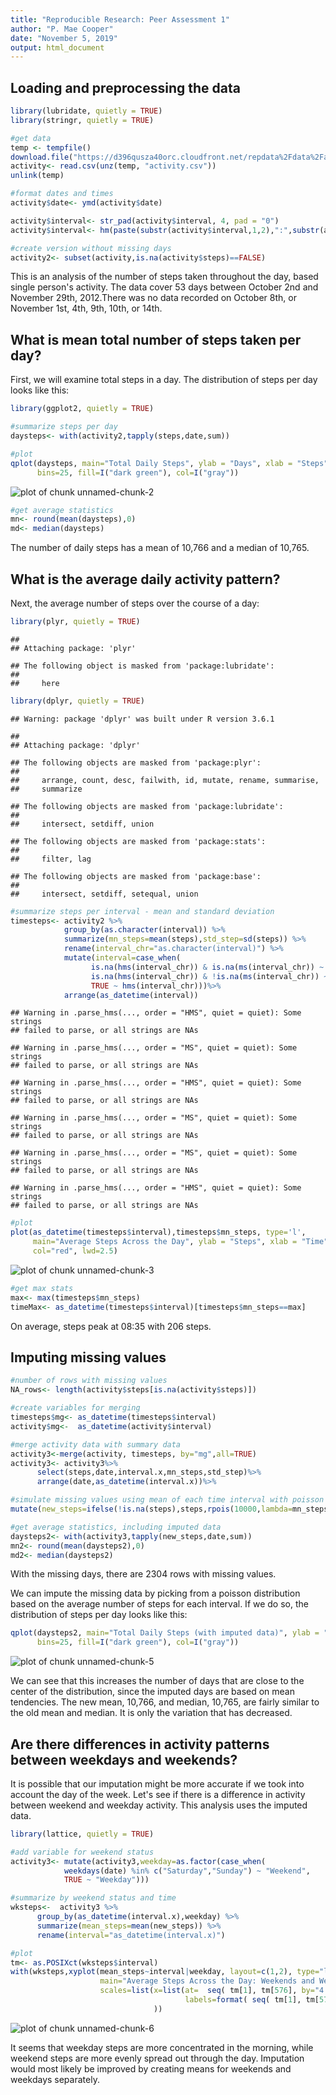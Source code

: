 ```yaml
---
title: "Reproducible Research: Peer Assessment 1"
author: "P. Mae Cooper"
date: "November 5, 2019"
output: html_document
---
```




## Loading and preprocessing the data

```r
library(lubridate, quietly = TRUE)
library(stringr, quietly = TRUE)

#get data
temp <- tempfile()
download.file("https://d396qusza40orc.cloudfront.net/repdata%2Fdata%2Factivity.zip",temp)
activity<- read.csv(unz(temp, "activity.csv"))
unlink(temp)

#format dates and times
activity$date<- ymd(activity$date)

activity$interval<- str_pad(activity$interval, 4, pad = "0")
activity$interval<- hm(paste(substr(activity$interval,1,2),":",substr(activity$interval,3,4)))

#create version without missing days
activity2<- subset(activity,is.na(activity$steps)==FALSE)
```
  
This is an analysis of the number of steps taken throughout the day, based single person's activity. The data cover 53 days between October 2nd and November 29th, 2012.There was no data recorded on October 8th, or November 1st, 4th, 9th, 10th, or 14th.  


## What is mean total number of steps taken per day?
 
First, we will examine total steps in a day. The distribution of steps per day looks like this:


```r
library(ggplot2, quietly = TRUE)

#summarize steps per day
daysteps<- with(activity2,tapply(steps,date,sum))

#plot
qplot(daysteps, main="Total Daily Steps", ylab = "Days", xlab = "Steps",
      bins=25, fill=I("dark green"), col=I("gray"))
```

![plot of chunk unnamed-chunk-2](figure/unnamed-chunk-2-1.png)

```r
#get average statistics
mn<- round(mean(daysteps),0)
md<- median(daysteps)
```
  
The number of daily steps has a mean of 10,766 and a median of 10,765.  


## What is the average daily activity pattern?
Next, the average number of steps over the course of a day:  
  

```r
library(plyr, quietly = TRUE)
```

```
## 
## Attaching package: 'plyr'
```

```
## The following object is masked from 'package:lubridate':
## 
##     here
```

```r
library(dplyr, quietly = TRUE)
```

```
## Warning: package 'dplyr' was built under R version 3.6.1
```

```
## 
## Attaching package: 'dplyr'
```

```
## The following objects are masked from 'package:plyr':
## 
##     arrange, count, desc, failwith, id, mutate, rename, summarise,
##     summarize
```

```
## The following objects are masked from 'package:lubridate':
## 
##     intersect, setdiff, union
```

```
## The following objects are masked from 'package:stats':
## 
##     filter, lag
```

```
## The following objects are masked from 'package:base':
## 
##     intersect, setdiff, setequal, union
```

```r
#summarize steps per interval - mean and standard deviation
timesteps<- activity2 %>% 
            group_by(as.character(interval)) %>% 
            summarize(mn_steps=mean(steps),std_step=sd(steps)) %>% 
            rename(interval_chr="as.character(interval)") %>%
            mutate(interval=case_when(
                  is.na(hms(interval_chr)) & is.na(ms(interval_chr)) ~ hms("00:00:00"),
                  is.na(hms(interval_chr)) & !is.na(ms(interval_chr)) ~ ms(interval_chr),
                  TRUE ~ hms(interval_chr)))%>%
            arrange(as_datetime(interval))
```

```
## Warning in .parse_hms(..., order = "HMS", quiet = quiet): Some strings
## failed to parse, or all strings are NAs
```

```
## Warning in .parse_hms(..., order = "MS", quiet = quiet): Some strings
## failed to parse, or all strings are NAs
```

```
## Warning in .parse_hms(..., order = "HMS", quiet = quiet): Some strings
## failed to parse, or all strings are NAs
```

```
## Warning in .parse_hms(..., order = "MS", quiet = quiet): Some strings
## failed to parse, or all strings are NAs

## Warning in .parse_hms(..., order = "MS", quiet = quiet): Some strings
## failed to parse, or all strings are NAs
```

```
## Warning in .parse_hms(..., order = "HMS", quiet = quiet): Some strings
## failed to parse, or all strings are NAs
```

```r
#plot
plot(as_datetime(timesteps$interval),timesteps$mn_steps, type='l',
     main="Average Steps Across the Day", ylab = "Steps", xlab = "Time",
     col="red", lwd=2.5)
```

![plot of chunk unnamed-chunk-3](figure/unnamed-chunk-3-1.png)

```r
#get max stats
max<- max(timesteps$mn_steps)
timeMax<- as_datetime(timesteps$interval)[timesteps$mn_steps==max]
```
  
On average, steps peak at 08:35 with 206 steps.


## Imputing missing values

```r
#number of rows with missing values
NA_rows<- length(activity$steps[is.na(activity$steps)])

#create variables for merging
timesteps$mg<- as_datetime(timesteps$interval)
activity$mg<-  as_datetime(activity$interval)

#merge activity data with summary data
activity3<-merge(activity, timesteps, by="mg",all=TRUE)
activity3<- activity3%>%
      select(steps,date,interval.x,mn_steps,std_step)%>%
      arrange(date,as_datetime(interval.x))%>%

#simulate missing values using mean of each time interval with poisson distribution
mutate(new_steps=ifelse(!is.na(steps),steps,rpois(10000,lambda=mn_steps)))

#get average statistics, including imputed data
daysteps2<- with(activity3,tapply(new_steps,date,sum))
mn2<- round(mean(daysteps2),0)
md2<- median(daysteps2)
```
With the missing days, there are 2304 rows with missing values.  
  
We can impute the missing data by picking from a poisson distribution based on the 
average number of steps for each interval. If we do so, the distribution of steps per day looks like this:


```r
qplot(daysteps2, main="Total Daily Steps (with imputed data)", ylab = "Days", xlab = "Steps",
      bins=25, fill=I("dark green"), col=I("gray"))
```

![plot of chunk unnamed-chunk-5](figure/unnamed-chunk-5-1.png)

We can see that this increases the number of days that are close to the center of the distribution, since the imputed days are based on mean tendencies. The new mean, 10,766, and median, 10,765, are fairly similar to the old mean and median. It is only the variation that has decreased.  


## Are there differences in activity patterns between weekdays and weekends?
It is possible that our imputation might be more accurate if we took into account the day of the week. Let's see if there is a difference in activity between weekend and weekday activity. This analysis uses the imputed data.  


```r
library(lattice, quietly = TRUE)

#add variable for weekend status
activity3<- mutate(activity3,weekday=as.factor(case_when(
            weekdays(date) %in% c("Saturday","Sunday") ~ "Weekend",
            TRUE ~ "Weekday")))

#summarize by weekend status and time
wksteps<-  activity3 %>% 
      group_by(as_datetime(interval.x),weekday) %>% 
      summarize(mean_steps=mean(new_steps)) %>% 
      rename(interval="as_datetime(interval.x)") 

#plot
tm<- as.POSIXct(wksteps$interval)
with(wksteps,xyplot(mean_steps~interval|weekday, layout=c(1,2), type="l",
                    main="Average Steps Across the Day: Weekends and Weekdays", xlab="Time", ylab="Mean Steps",
                    scales=list(x=list(at=  seq( tm[1], tm[576], by="4 hour") , 
                                       labels=format( seq( tm[1], tm[576], by="4 hour") , "%H:%M")) )
                                ))
```

![plot of chunk unnamed-chunk-6](figure/unnamed-chunk-6-1.png)

It seems that weekday steps are more concentrated in the morning, while weekend steps are more evenly spread out through the day. Imputation would most likely be improved by creating means for weekends and weekdays separately.
